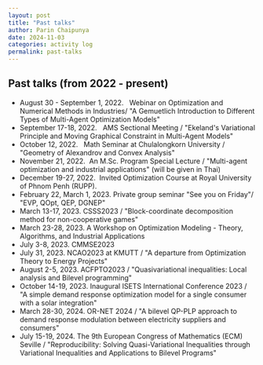 ```yaml
---
layout: post
title: "Past talks"
author: Parin Chaipunya
date: 2024-11-03
categories: activity log
permalink: past-talks
---
```


<!-- Google tag (gtag.js) -->
<script async src="https://www.googletagmanager.com/gtag/js?id=G-YDJ2EH8F91"></script>
<script>
  window.dataLayer = window.dataLayer || [];
  function gtag(){dataLayer.push(arguments);}
  gtag('js', new Date());

  gtag('config', 'G-YDJ2EH8F91');
</script>

## Past talks (from 2022 - present)
- August 30 - September 1, 2022.   Webinar on Optimization and Numerical Methods in Industries/ "A Gemuetlich Introduction to Different Types of Multi-Agent Optimization Models"
- September 17-18, 2022.   AMS Sectional Meeting / "Ekeland's Variational Principle and Moving Graphical Constraint in Multi-Agent Models"
- October 12, 2022.   Math Seminar at Chulalongkorn University / "Geometry of Alexandrov and Convex Analysis"
- November 21, 2022.  An M.Sc. Program Special Lecture / "Multi-agent optimization and industrial applications" (will be given in Thai)
- December 19-27, 2022.  Invited Optimization Course at Royal University of Phnom Penh (RUPP).
- February 22, March 1, 2023. Private group seminar "See you on Friday"/ "EVP, QOpt, QEP, DGNEP"
- March 13-17, 2023. CSSS2023 / "Block-coordinate decomposition method for non-cooperative games"
- March 23-28, 2023. A Workshop on Optimization Modeling - Theory, Algorithms, and Industrial Applications
- July 3-8, 2023. CMMSE2023
- July 31, 2023. NCAO2023 at KMUTT / "A departure from Optimization Theory to Energy Projects"
- August 2-5, 2023. ACFPTO2023 / "Quasivariational inequalities: Local analysis and Bilevel programming"
- October 14-19, 2023. Inaugural ISETS International Conference 2023 / "A simple demand response optimization model for a single consumer with a solar integration"
- March 28-30, 2024. OR-NET 2024 / "A bilevel QP-PLP approach to demand response modulation between electricity suppliers and consumers"
- July 15-19, 2024. The 9th European Congress of Mathematics (ECM) Seville / "Reproducibility: Solving Quasi-Variational Inequalities through Variational Inequalities and Applications to Bilevel Programs"
